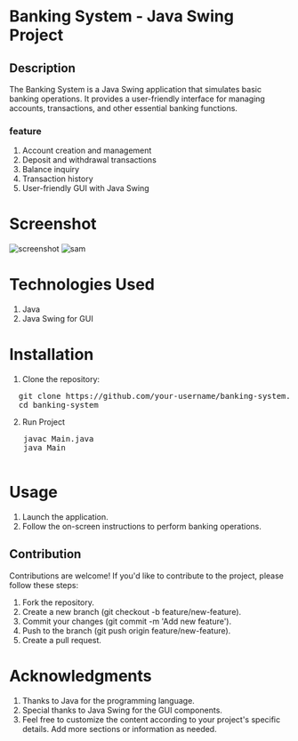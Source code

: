 # Banking System - Java Swing Project
## Description
The Banking System is a Java Swing application that simulates basic banking operations. It provides a user-friendly interface for managing accounts, transactions, and other essential banking functions.
### feature
1. Account creation and management
2. Deposit and withdrawal transactions
3. Balance inquiry
4. Transaction history
5. User-friendly GUI with Java Swing
# Screenshot
![screenshot](https://github.com/ssoad/BankingSystem/raw/master/screenshot/1.png)
![sam](https://github.com/ssoad/BankingSystem/raw/master/screenshot/2.png)
# Technologies Used
1. Java
2. Java Swing for GUI
# Installation
1. Clone the repository:
<pre>
  git clone https://github.com/your-username/banking-system.git
  cd banking-system
</pre>
2. Run Project
 <pre>
   javac Main.java
   java Main
 </pre>
 # Usage
 1. Launch the application.
 2. Follow the on-screen instructions to perform banking operations.
## Contribution
Contributions are welcome! If you'd like to contribute to the project, please follow these steps:

1. Fork the repository.
2. Create a new branch (git checkout -b feature/new-feature).
3. Commit your changes (git commit -m 'Add new feature').
4. Push to the branch (git push origin feature/new-feature).
5. Create a pull request.
# Acknowledgments
1. Thanks to Java for the programming language.
2. Special thanks to Java Swing for the GUI components.
3. Feel free to customize the content according to your project's specific details. Add more sections or information as needed.

   
